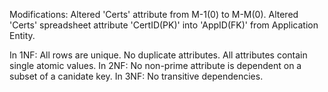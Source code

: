 Modifications:
  Altered 'Certs' attribute from M-1(0) to M-M(0).
      Altered 'Certs' spreadsheet attribute 'CertID(PK)' into 'AppID(FK)' from Application Entity.
      
In 1NF:
  All rows are unique.
  No duplicate attributes.
  All attributes contain single atomic values.
In 2NF:
  No non-prime attribute is dependent on a subset of a canidate key.
In 3NF:
  No transitive dependencies.
